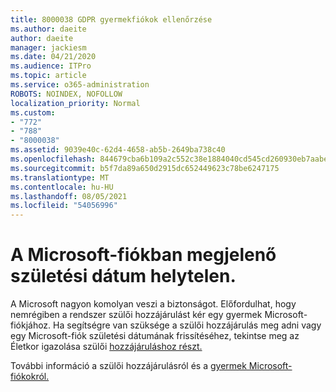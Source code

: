 ```yaml
---
title: 8000038 GDPR gyermekfiókok ellenőrzése
ms.author: daeite
author: daeite
manager: jackiesm
ms.date: 04/21/2020
ms.audience: ITPro
ms.topic: article
ms.service: o365-administration
ROBOTS: NOINDEX, NOFOLLOW
localization_priority: Normal
ms.custom:
- "772"
- "788"
- "8000038"
ms.assetid: 9039e40c-62d4-4658-ab5b-2649ba738c40
ms.openlocfilehash: 844679cba6b109a2c552c38e1884040cd545cd260930eb7aabed6ed0911c8a50
ms.sourcegitcommit: b5f7da89a650d2915dc652449623c78be6247175
ms.translationtype: MT
ms.contentlocale: hu-HU
ms.lasthandoff: 08/05/2021
ms.locfileid: "54056996"
---
```

# <a name="date-of-birth-displayed-in-your-microsoft-account-is-incorrect"></a>A Microsoft-fiókban megjelenő születési dátum helytelen.

A Microsoft nagyon komolyan veszi a biztonságot. Előfordulhat, hogy nemrégiben a rendszer szülői hozzájárulást kér egy gyermek Microsoft-fiókjához. Ha segítségre van szüksége a szülői hozzájárulás meg adni vagy egy Microsoft-fiók születési dátumának frissítéséhez, tekintse meg az Életkor igazolása szülői [hozzájáruláshoz részt.](https://go.microsoft.com/fwlink/p/?linkid=874364)
  
További információ a szülői hozzájárulásról és a [gyermek Microsoft-fiókokról.](https://go.microsoft.com/fwlink/p/?linkid=874365)
  